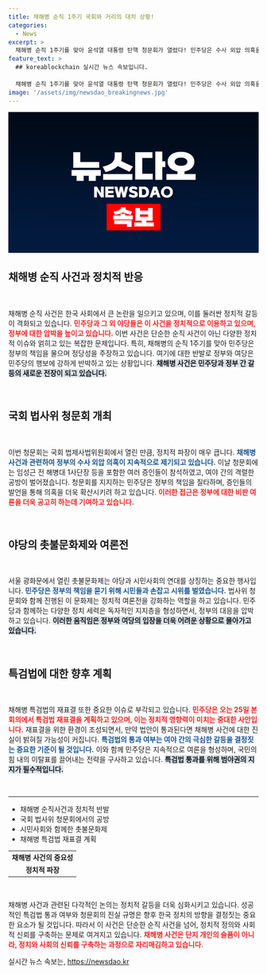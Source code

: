 ```yaml
---
title: 채해병 순직 1주기 국회와 거리의 대치 상황!
categories:
  - News
excerpt: >
  채해병 순직 1주기를 맞아 윤석열 대통령 탄핵 청문회가 열렸다! 민주당은 수사 외압 의혹을 집중 추궁하며 촛불 문화제에 참석, 여론전을 이어갔다. 국회가 다시 떠들썩하다!
feature_text: >
  ## koreablockchain 실시간 뉴스 속보입니다.

  채해병 순직 1주기를 맞아 윤석열 대통령 탄핵 청문회가 열렸다! 민주당은 수사 외압 의혹을 집중 추궁하며 촛불 문화제에 참석, 여론전을 이어갔다. 국회가 다시 떠들썩하다!
image: '/assets/img/newsdao_breakingnews.jpg'
---
```


<p><img src="/assets/img/newsdao_breakingnews.jpg" alt="koreablockchain 속보" /></p>

<h2 data-ke-size="size26">채해병 순직 사건과 정치적 반응</h2>

<p data-ke-size="size16">&nbsp;</p>

<p>채해병 순직 사건은 한국 사회에서 큰 논란을 일으키고 있으며, 이를 둘러싼 정치적 갈등이 격화되고 있습니다. <b><span style="color: #ee2323;">민주당과 그 외 야당들은 이 사건을 정치적으로 이용하고 있으며, 정부에 대한 압박을 높이고 있습니다.</span></b> 이번 사건은 단순한 순직 사건이 아닌 다양한 정치적 이슈와 얽히고 있는 복잡한 문제입니다. 특히, 채해병의 순직 1주기를 맞아 민주당은 정부의 책임을 물으며 정당성을 주장하고 있습니다. 여기에 대한 반발로 정부와 여당은 민주당의 행보에 강하게 반박하고 있는 상황입니다. <b><span style="background-color: #21538527;">채해병 사건은 민주당과 정부 간 갈등의 새로운 전장이 되고 있습니다.</span></b> </p>

<p data-ke-size="size16">&nbsp;</p>

<h2 data-ke-size="size26">국회 법사위 청문회 개최</h2>

<p data-ke-size="size16">&nbsp;</p>

<p>이번 청문회는 국회 법제사법위원회에서 열린 만큼, 정치적 파장이 매우 큽니다. <b><span style="color: #1a5490;">채해병 사건과 관련하여 정부의 수사 외압 의혹이 지속적으로 제기되고 있습니다.</span></b> 이날 청문회에는 임성근 전 해병대 1사단장 등을 포함한 여러 증인들이 참석하였고, 여야 간의 격렬한 공방이 벌어졌습니다. 청문회를 지지하는 민주당은 정부의 책임을 질타하며, 증인들의 발언을 통해 의혹을 더욱 확산시키려 하고 있습니다. <b><span style="color: #ee2323;">이러한 접근은 정부에 대한 비판 여론을 더욱 공고히 하는데 기여하고 있습니다.</span></b> </p>

<p data-ke-size="size16">&nbsp;</p>

<h2 data-ke-size="size26">야당의 촛불문화제와 여론전</h2>

<p data-ke-size="size16">&nbsp;</p>

<p>서울 광화문에서 열린 촛불문화제는 야당과 시민사회의 연대를 상징하는 중요한 행사입니다. <b><span style="color: #1a5490;">민주당은 정부의 책임을 묻기 위해 시민들과 손잡고 시위를 벌였습니다.</span></b> 법사위 청문회와 함께 진행된 이 문화제는 정치적 여론전을 강화하는 역할을 하고 있습니다. 민주당과 함께하는 다양한 정치 세력은 독자적인 지지층을 형성하면서, 정부의 대응을 압박하고 있습니다. <b><span style="background-color: #21538527;">이러한 움직임은 정부와 여당의 입장을 더욱 어려운 상황으로 몰아가고 있습니다.</span></b> </p>

<p data-ke-size="size16">&nbsp;</p>

<h2 data-ke-size="size26">특검법에 대한 향후 계획</h2>

<p data-ke-size="size16">&nbsp;</p>

<p>채해병 특검법의 재표결 또한 중요한 이슈로 부각되고 있습니다. <b><span style="color: #ee2323;">민주당은 오는 25일 본회의에서 특검법 재표결을 계획하고 있으며, 이는 정치적 영향력이 미치는 중대한 사안입니다.</span></b> 재표결을 위한 환경이 조성되면서, 만약 법안이 통과된다면 채해병 사건에 대한 진실이 밝혀질 가능성이 커집니다. <b><span style="color: #1a5490;">특검법의 통과 여부는 여야 간의 극심한 갈등을 결정짓는 중요한 기준이 될 것입니다.</span></b> 이와 함께 민주당은 지속적으로 여론을 형성하며, 국민의힘 내의 이탈표를 끌어내는 전략을 구사하고 있습니다. <b><span style="background-color: #21538527;">특검법 통과를 위해 범야권의 지지가 필수적입니다.</span></b> </p>

<p data-ke-size="size16">&nbsp;</p>

<hr>

<ul>
    <li>채해병 순직사건과 정치적 반발</li>
    <li>국회 법사위 청문회에서의 공방</li>
    <li>시민사회와 함께한 촛불문화제</li>
    <li>채해병 특검법 재표결 계획</li>
</ul>

<table style="border-collapse:collapse;">
    <tr>
        <td style="text-align: center; height: 17px;"><b>채해병 사건의 중요성</b></td>
    </tr>
    <tr>
        <td style="text-align: center; height: 17px;"><b>정치적 파장</b></td>
    </tr>
</table>

<p data-ke-size="size16">&nbsp;</p> 

<p>채해병 사건과 관련된 다각적인 논의는 정치적 갈등을 더욱 심화시키고 있습니다. 성공적인 특검법 통과 여부와 청문회의 진실 규명은 향후 한국 정치의 방향을 결정짓는 중요한 요소가 될 것입니다. 따라서 이 사건은 단순한 순직 사건을 넘어, 정치적 정의와 사회적 신뢰를 구축하는 문제로 여겨지고 있습니다. <b><span style="color: #ee2323;">채해병 사건은 단지 개인의 슬픔이 아니라, 정치와 사회의 신뢰를 구축하는 과정으로 자리매김하고 있습니다.</span></b></p>
실시간 뉴스 속보는, <a href="https://newsdao.kr" rel="dofollow">https://newsdao.kr</a>


